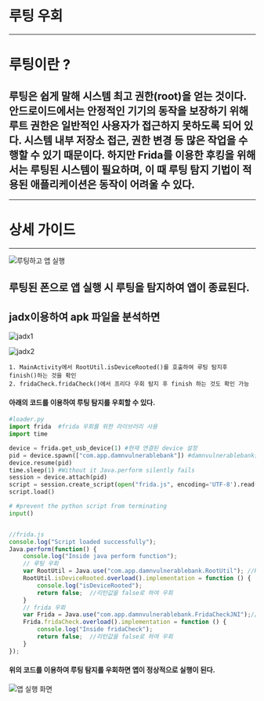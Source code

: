 # 루팅 우회
---
# 루팅이란 ?

## 루팅은 쉽게 말해 시스템 최고 권한(root)을 얻는 것이다. 안드로이드에서는 안정적인 기기의 동작을 보장하기 위해 루트 권한은 일반적인 사용자가 접근하지 못하도록 되어 있다. 시스템 내부 저장소 접근, 권한 변경 등 많은 작업을 수행할 수 있기 때문이다. 하지만 Frida를 이용한 후킹을 위해서는 루팅된 시스템이 필요하며, 이 때 루팅 탐지 기법이 적용된 애플리케이션은 동작이 어려울 수 있다.

---
# 상세 가이드
---
![루팅하고 앱 실행](https://user-images.githubusercontent.com/53963779/200763026-84f11295-bcab-43c1-a408-72873e56eb49.png)

## 루팅된 폰으로 앱 실행 시 루팅을 탐지하여 앱이 종료된다.

## jadx이용하여 apk 파일을 분석하면 

![jadx1](https://user-images.githubusercontent.com/53963779/200761967-567111da-6d5c-4f45-bc86-69cc4bf98254.png)

![jadx2](https://user-images.githubusercontent.com/53963779/200762046-1b0a707a-4553-4905-abf9-3b9a2ad503d1.png)

    1. MainActivity에서 RootUtil.isDeviceRooted()를 호출하여 루팅 탐지후 finish()하는 것을 확인
    2. fridaCheck.fridaCheck()에서 프리다 우회 탐지 후 finish 하는 것도 확인 가능


#### 아래의 코드를 이용하여 루팅 탐지를 우회할 수 있다.
```python
#loader.py
import frida  #frida 우회를 위한 라이브러리 사용
import time

device = frida.get_usb_device(1) #현재 연결된 device 설정
pid = device.spawn(["com.app.damnvulnerablebank"]) #damnvulnerablebank를 우회하기 위해 지정
device.resume(pid)
time.sleep(1) #Without it Java.perform silently fails
session = device.attach(pid)
script = session.create_script(open("frida.js", encoding='UTF-8').read())
script.load()

# #prevent the python script from terminating
input()
```

```javascript

//frida.js
console.log("Script loaded successfully");
Java.perform(function() {
    console.log("Inside java perform function");
    // 루팅 우회
    var RootUtil = Java.use("com.app.damnvulnerablebank.RootUtil"); //RootUtil 파일 사용 선언
    RootUtil.isDeviceRooted.overload().implementation = function () {
        console.log("isDeviceRooted");
        return false;  //리턴값을 false로 하여 우회
    }
    // frida 우회
    var Frida = Java.use("com.app.damnvulnerablebank.FridaCheckJNI");//RootUtil 파일 사용 선언
    Frida.fridaCheck.overload().implementation = function () {
        console.log("Inside fridaCheck");
        return false;  //리턴값을 false로 하여 우회
    }
});

```

#### 위의 코드를 이용하여 루팅 탐지를 우회하면 앱이 정상적으로 실행이 된다.

![앱 실행 화면](https://user-images.githubusercontent.com/53963779/200764618-c8289263-1797-4e7b-896c-ef008df06fc2.png)

